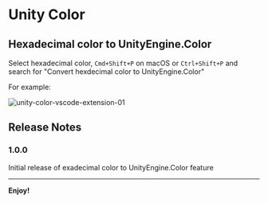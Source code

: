 # Unity Color

## Hexadecimal color to UnityEngine.Color

Select hexadecimal color, `Cmd+Shift+P` on macOS or `Ctrl+Shift+P` and search for "Convert hexdecimal color to UnityEngine.Color"

For example:

![unity-color-vscode-extension-01](https://github.com/Sthuarty/unity-color-vscode-extension/assets/13194283/1c165bb5-0f53-4d24-bb7d-cf60848a6af9)


## Release Notes

### 1.0.0

Initial release of exadecimal color to UnityEngine.Color feature

---

**Enjoy!**
